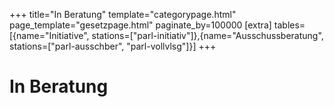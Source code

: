+++
title="In Beratung"
template="categorypage.html"
page_template="gesetzpage.html"
paginate_by=100000
[extra]
tables=[{name="Initiative", stations=["parl-initiativ"]},{name="Ausschussberatung", stations=["parl-ausschber", "parl-vollvlsg"]}]
+++

# In Beratung



